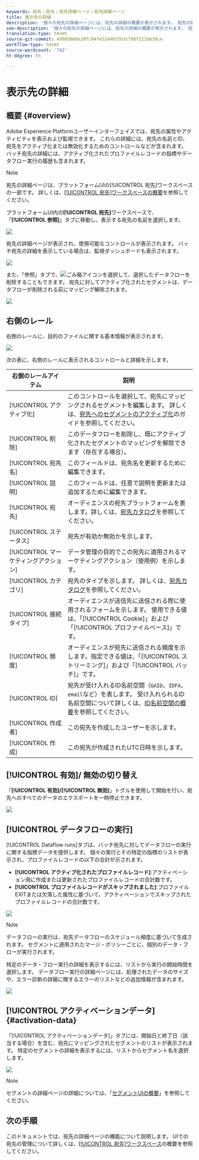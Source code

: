 ```yaml
---
keywords: 宛先；宛先；宛先詳細ページ；宛先詳細ページ
title: 表示先の詳細
description: '個々の宛先の詳細ページには、宛先の詳細の概要が表示されます。 宛先の詳細には、宛先名、ID、宛先にマッピングされたセグメント、アクティベーションの編集とデータフローの有効/無効を切り替えるコントロールが含まれます。 '
seo-description: '個々の宛先の詳細ページには、宛先の詳細の概要が表示されます。 宛先の詳細には、宛先名、ID、宛先にマッピングされたセグメント、アクティベーションの編集とデータフローの有効/無効を切り替えるコントロールが含まれます。 '
translation-type: tm+mt
source-git-commit: 49905060a18fc94fe524401fb3cf86f212b639ce
workflow-type: tm+mt
source-wordcount: '742'
ht-degree: 5%

---
```



# 表示先の詳細

## 概要 {#overview}

Adobe Experience Platformユーザーインターフェイスでは、宛先の属性やアクティビティを表示および監視できます。 これらの詳細には、宛先の名前とID、宛先をアクティブ化または無効化するためのコントロールなどが含まれます。 バッチ宛先の詳細には、アクティブ化されたプロファイルレコードの指標やデータフロー実行の履歴も含まれます。

>[!NOTE]
>
>宛先の詳細ページは、プラットフォームUIの[!UICONTROL 宛先]ワークスペースの一部です。 詳しくは、[[!UICONTROL 宛先]ワークスペースの概要](./destinations-workspace.md)を参照してください。

プラットフォームUI内の&#x200B;**[!UICONTROL 宛先]**&#x200B;ワークスペースで、「**[!UICONTROL 参照]**」タブに移動し、表示する宛先の名前を選択します。

![](../assets/ui/details-page/select-destination.png)

宛先の詳細ページが表示され、使用可能なコントロールが表示されます。 バッチ宛先の詳細を表示している場合は、監視ダッシュボードも表示されます。

![](../assets/ui/details-page/details.png)

また、「参照」タブで、![ごみ箱](../assets/ui/details-page/trash-icon.png)アイコンを選択して、選択したデータフローを削除することもできます。 宛先に対してアクティブ化されたセグメントは、データフローが削除される前にマッピング解除されます。

![](../assets/ui/details-page/delete-flow.png)

## 右側のレール

右側のレールに、目的のファイルに関する基本情報が表示されます。

![](../assets/ui/details-page/right-rail.png)

次の表に、右側のレールに表示されるコントロールと詳細を示します。

| 右側のレールアイテム | 説明 |
| --- | --- |
| [!UICONTROL アクティブ化] | このコントロールを選択して、宛先にマッピングされるセグメントを編集します。 詳しくは、[宛先へのセグメントのアクティブ化](./activate-destinations.md)のガイドを参照してください。 |
| [!UICONTROL 削除] | このデータフローを削除し、既にアクティブ化されたセグメントのマッピングを解除できます（存在する場合）。 |
| [!UICONTROL 宛先名] | このフィールドは、宛先名を更新するために編集できます。 |
| [!UICONTROL 説明] | このフィールドは、任意で説明を更新または追加するために編集できます。 |
| [!UICONTROL 宛先] | オーディエンスの宛先プラットフォームを表します。詳しくは、[宛先カタログ](../catalog/overview.md)を参照してください。 |
| [!UICONTROL ステータス] | 宛先が有効か無効かを示します。 |
| [!UICONTROL マーケティングアクション] | データ管理の目的でこの宛先に適用されるマーケティングアクション（使用例）を示します。 |
| [!UICONTROL カテゴリ] | 宛先のタイプを示します。 詳しくは、[宛先カタログ](../catalog/overview.md)を参照してください。 |
| [!UICONTROL 接続タイプ] | オーディエンスが送信先に送信される際に使用されるフォームを示します。 使用できる値は、「[!UICONTROL Cookie]」および「[!UICONTROL プロファイルベース]」です。 |
| [!UICONTROL 頻度] | オーディエンスが宛先に送信される頻度を示します。指定できる値は、「[!UICONTROL ストリーミング]」および「[!UICONTROL バッチ]」です。 |
| [!UICONTROL ID] | 宛先が受け入れるID名前空間（`GAID`、`IDFA`、`email`など）を表します。 受け入れられるID名前空間について詳しくは、[ID名前空間の概要](../../identity-service/namespaces.md)を参照してください。 |
| [!UICONTROL 作成者] | この宛先を作成したユーザーを示します。 |
| [!UICONTROL 作成] | この宛先が作成されたUTC日時を示します。 |

## [!UICONTROL 有効]/ 無効の切り替え

「**[!UICONTROL 有効]/[!UICONTROL 無効]**」トグルを使用して開始を行い、宛先へのすべてのデータのエクスポートを一時停止できます。

![](../assets/ui/details-page/enable-disable.png)

## [!UICONTROL データフローの実行]

[!UICONTROL Dataflow runs]タブは、バッチ宛先に対してデータフローの実行に関する指標データを提供します。 個々の実行とその特定の指標のリストが表示され、プロファイルレコードの以下の合計が示されます。

* **[!UICONTROL アクティブ化されたプロファイルレコード]**:アクティベーション用に作成または更新されたプロファイルレコードの合計数です。
* **[!UICONTROL プロファイルレコードがスキップされました]**:プロファイルEXITまたは欠落した属性に基づいて、アクティベーションでスキップされたプロファイルレコードの合計数です。

![](../assets/ui/details-page/dataflow-runs.png)

>[!NOTE]
>
>データフローの実行は、宛先データフローのスケジュール頻度に基づいて生成されます。 セグメントに適用されたマージ・ポリシーごとに、個別のデータ・フローが実行されます。

特定のデータ・フロー実行の詳細を表示するには、リストから実行の開始時間を選択します。 データフロー実行の詳細ページには、処理されたデータのサイズや、エラー診断の詳細に関するエラーのリストなどの追加情報が含まれます。

![](../assets/ui/details-page/dataflow.png)

## [!UICONTROL アクティベーションデータ] {#activation-data}

「[!UICONTROL アクティベーションデータ]」タブには、開始日と終了日（該当する場合）を含む、宛先にマッピングされたセグメントのリストが表示されます。 特定のセグメントの詳細を表示するには、リストからセグメント名を選択します。

![](../assets/ui/details-page/activation-data.png)

>[!NOTE]
>
>セグメントの詳細ページの詳細については、「[セグメントUIの概要](../../segmentation/ui/overview.md#segment-details)」を参照してください。

## 次の手順

このドキュメントでは、宛先の詳細ページの機能について説明します。 UIでの宛先の管理について詳しくは、[[!UICONTROL 宛先]ワークスペース](./destinations-workspace.md)の概要を参照してください。